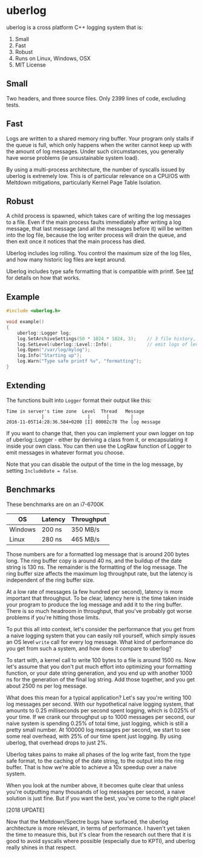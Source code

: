 # uberlog

uberlog is a cross platform C++ logging system that is:

1. Small
2. Fast
3. Robust
4. Runs on Linux, Windows, OSX
5. MIT License

## Small
Two headers, and three source files. Only 2399 lines of code, excluding tests.

## Fast
Logs are written to a shared memory ring buffer. Your program only stalls if the
queue is full, which only happens when the writer cannot keep up with the
amount of log messages. Under such circumstances, you generally have worse
problems (ie unsustainable system load).

By using a multi-process architecture, the number of syscalls issued by uberlog
is extremely low. This is of particular relevance on a CPU/OS with Meltdown mitigations,
particularly Kernel Page Table Isolation.

## Robust
A child process is spawned, which takes care of writing the log messages to a file.
Even if the main process faults immediately after writing a log message, that last
message (and all the messages before it) will be written into the log file, because
the log writer process will drain the queue, and then exit once it notices that
the main process has died.

Uberlog includes log rolling. You control the maximum size of the log files, and how
many historic log files are kept around.

Uberlog includes type safe formatting that is compatible with printf. See
[tsf](https://github.com/IMQS/tsf) for details on how that works.

## Example
```cpp
#include <uberlog.h>

void example()
{
	uberlog::Logger log;
	log.SetArchiveSettings(50 * 1024 * 1024, 3);    // 3 file history, 50 MB each
	log.SetLevel(uberlog::Level::Info);             // emit logs of level Info or higher
	log.Open("/var/log/mylog");
	log.Info("Starting up");
	log.Warn("Type safe printf %v", "formatting");
}
```

## Extending
The functions built into `Logger` format their output like this:

    Time in server's time zone  Level  Thread   Message
                 |                |      |        |
    2016-11-05T14:28:36.584+0200 [I] 00002c78 The log message

If you want to change that, then you can implement your own logger on
top of uberlog::Logger - either by deriving a class from it, or 
encapsulating it inside your own class. You can then use the LogRaw
function of Logger to emit messages in whatever format you choose.

Note that you can disable the output of the time in the log message, by
setting `IncludeDate = false`.

## Benchmarks

These benchmarks are on an i7-6700K

| OS   |Latency| Throughput |
|------|-------|------------|
Windows| 200 ns| 350 MB/s 
Linux  | 280 ns| 465 MB/s

Those numbers are for a formatted log message that is around 200 bytes long.
The ring buffer copy is around 40 ns, and the buildup of the date string is 130 ns.
The remainder is the formatting of the log message. The ring buffer size affects
the maximum log throughput rate, but the latency is independent of the ring buffer
size.

At a low rate of messages (a few hundred per second), latency is more
important that throughput. To be clear, latency here is the time taken inside
your program to produce the log message and add it to the ring buffer. There
is so much headroom in throughput, that you've probably got worse problems
if you're hitting those limits. 

To put this all into context, let's consider the performance that you get from
a naive logging system that you can easily roll yourself, which simply issues an
OS level `write` call for every log message. What kind of performance do you get
from such a system, and how does it compare to uberlog?

To start with, a kernel call to write 100 bytes to a file is around 1500 ns.
Now let's assume that you don't put much effort into optimizing your formatting
function, or your date string generation, and you end up with another 1000 ns
for the generation of the final log string. Add those together, and you get about
2500 ns per log message.

What does this mean for a typical application? Let's say you're writing 100 log
messages per second. With our hypothetical naive logging system, that amounts to
0.25 milliseconds per second spent logging, which is 0.025% of your time.
If we crank our throughput up to 1000 messages per second, our naive system is
spending 0.25% of total time, just logging, which is still a pretty small number.
At 100000 log messages per second, we start to see some real overhead, with 25%
of our time spent just logging. By using uberlog, that overhead drops to just 2%.

Uberlog takes pains to make all phases of the log write fast, from the type safe
format, to the caching of the date string, to the output into the ring buffer.
That is how we're able to achieve a 10x speedup over a naive system.

When you look at the number above, it becomes quite clear that unless you're
outputting many thousands of log messages per second, a naive solution is
just fine. But if you want the best, you've come to the right place!

[2018 UPDATE]

Now that the Meltdown/Spectre bugs have surfaced, the uberlog architecture
is more relevant, in terms of performance. I haven't yet taken the time to
measure this, but it's clear from the research out there that it is good to
avoid syscalls where possible (especially due to KPTI), and uberlog really
shines in that respect.
